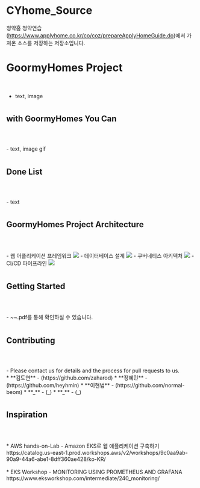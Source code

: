 # CYhome_Source
청약홈 청약연습(https://www.applyhome.co.kr/co/coz/prepareApplyHomeGuide.do)에서 가져온 소스를 저장하는 저장소입니다.

## <h1>GoormyHomes Project </h1><br>
- text, image

#
<h2> with GoormyHomes You Can <br><br></h2><br>
- text, image gif

#
<h2> Done List <br><br></h2><br>
- text

#
<h2> GoormyHomes Project Architecture <br><br></h2><br>
- 웹 어플리케이션 프레임워크
<img src= url />
- 데이터베이스 설계
<img src= url />
- 쿠버네티스 아키텍처
<img src= url />
- CI/CD 파이프라인
<img src= url />

#
<h2> Getting Started <br><br></h2><br>
- ~~.pdf를 통해 확인하실 수 있습니다.

#
<h2> Contributing <br><br></h2><br>
- Please contact us for details and the process for pull requests to us. <br/>
* **김도연** - (https://github.com/zaharod)
* **정혜민** - (https://github.com/heyhmin)
* **이현범** - (https://github.com/normal-beom)
* **_** - (_)
* **_** - (_)

#
<h2> Inspiration <br><br></h2><br>
* AWS hands-on-Lab   -  Amazon EKS로 웹 애플리케이션 구축하기 <br/>
https://catalog.us-east-1.prod.workshops.aws/v2/workshops/9c0aa9ab-90a9-44a6-abe1-8dff360ae428/ko-KR/ 
  <br/><br/>
* EKS Workshop   -   MONITORING USING PROMETHEUS AND GRAFANA <br/>
  https://www.eksworkshop.com/intermediate/240_monitoring/ 
